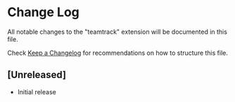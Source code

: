 # Change Log

All notable changes to the "teamtrack" extension will be documented in this file.

Check [Keep a Changelog](http://keepachangelog.com/) for recommendations on how to structure this file.

## [Unreleased]

- Initial release